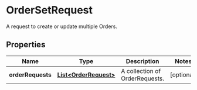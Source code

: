 

# OrderSetRequest

A request to create or update multiple Orders.
## Properties

Name | Type | Description | Notes
------------ | ------------- | ------------- | -------------
**orderRequests** | [**List&lt;OrderRequest&gt;**](OrderRequest.md) | A collection of OrderRequests. |  [optional]



